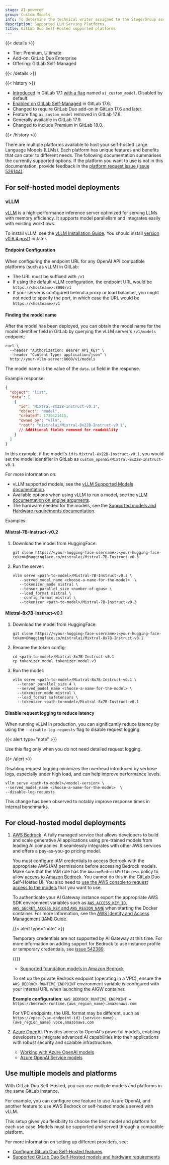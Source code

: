 ```yaml
---
stage: AI-powered
group: Custom Models
info: To determine the technical writer assigned to the Stage/Group associated with this page, see https://handbook.gitlab.com/handbook/product/ux/technical-writing/#assignments
description: Supported LLM Serving Platforms.
title: GitLab Duo Self-Hosted supported platforms
---
```


{{< details >}}

- Tier: Premium, Ultimate
- Add-on: GitLab Duo Enterprise
- Offering: GitLab Self-Managed

{{< /details >}}

{{< history >}}

- [Introduced](https://gitlab.com/groups/gitlab-org/-/epics/12972) in GitLab 17.1 [with a flag](../feature_flags/_index.md) named `ai_custom_model`. Disabled by default.
- [Enabled on GitLab Self-Managed](https://gitlab.com/groups/gitlab-org/-/epics/15176) in GitLab 17.6.
- Changed to require GitLab Duo add-on in GitLab 17.6 and later.
- Feature flag `ai_custom_model` removed in GitLab 17.8.
- Generally available in GitLab 17.9.
- Changed to include Premium in GitLab 18.0.

{{< /history >}}

There are multiple platforms available to host your self-hosted Large Language Models (LLMs). Each platform has unique features and benefits that can cater to different needs. The following documentation summarises the currently supported options. If the platform you want to use is not in this documentation, provide feedback in the [platform request issue (issue 526144)](https://gitlab.com/gitlab-org/gitlab/-/issues/526144).

## For self-hosted model deployments

### vLLM

[vLLM](https://docs.vllm.ai/en/latest/index.html) is a high-performance inference server optimized for serving LLMs with memory efficiency. It supports model parallelism and integrates easily with existing workflows.

To install vLLM, see the [vLLM Installation Guide](https://docs.vllm.ai/en/latest/getting_started/installation.html). You should install [version v0.6.4.post1](https://github.com/vllm-project/vllm/releases/tag/v0.6.4.post1) or later.

#### Endpoint Configuration

When configuring the endpoint URL for any OpenAI API compatible platforms (such as vLLM) in GitLab:

- The URL must be suffixed with `/v1`
- If using the default vLLM configuration, the endpoint URL would be `https://<hostname>:8000/v1`
- If your server is configured behind a proxy or load balancer, you might not need to specify the port, in which case the URL would be `https://<hostname>/v1`

#### Finding the model name

After the model has been deployed, you can obtain the model name for the model identifier field in GitLab by querying the vLLM server's `/v1/models` endpoint:

```shell
curl \
  --header "Authorization: Bearer API_KEY" \
  --header "Content-Type: application/json" \
  http://your-vllm-server:8000/v1/models
```

The model name is the value of the `data.id` field in the response.

Example response:

```json
{
  "object": "list",
  "data": [
    {
      "id": "Mixtral-8x22B-Instruct-v0.1",
      "object": "model",
      "created": 1739421415,
      "owned_by": "vllm",
      "root": "mistralai/Mixtral-8x22B-Instruct-v0.1",
      // Additional fields removed for readability
    }
  ]
}
```

In this example, if the model's `id` is `Mixtral-8x22B-Instruct-v0.1`, you would set the model identifier in GitLab as `custom_openai/Mixtral-8x22B-Instruct-v0.1`.

For more information on:

- vLLM supported models, see the [vLLM Supported Models documentation](https://docs.vllm.ai/en/latest/models/supported_models.html).
- Available options when using vLLM to run a model, see the [vLLM documentation on engine arguments](https://docs.vllm.ai/en/stable/usage/engine_args.html).
- The hardware needed for the models, see the [Supported models and Hardware requirements documentation](supported_models_and_hardware_requirements.md).

Examples:

#### Mistral-7B-Instruct-v0.2

1. Download the model from HuggingFace:

   ```shell
   git clone https://<your-hugging-face-username>:<your-hugging-face-token>@huggingface.co/mistralai/Mistral-7B-Instruct-v0.3
   ```

1. Run the server:

   ```shell
   vllm serve <path-to-model>/Mistral-7B-Instruct-v0.3 \
      --served_model_name <choose-a-name-for-the-model>  \
      --tokenizer_mode mistral \
      --tensor_parallel_size <number-of-gpus> \
      --load_format mistral \
      --config_format mistral \
      --tokenizer <path-to-model>/Mistral-7B-Instruct-v0.3
   ```

#### Mixtral-8x7B-Instruct-v0.1

1. Download the model from HuggingFace:

   ```shell
   git clone https://<your-hugging-face-username>:<your-hugging-face-token>@huggingface.co/mistralai/Mixtral-8x7B-Instruct-v0.1
   ```

1. Rename the token config:

   ```shell
   cd <path-to-model>/Mixtral-8x7B-Instruct-v0.1
   cp tokenizer.model tokenizer.model.v3
   ```

1. Run the model:

   ```shell
   vllm serve <path-to-model>/Mixtral-8x7B-Instruct-v0.1 \
     --tensor_parallel_size 4 \
     --served_model_name <choose-a-name-for-the-model> \
     --tokenizer_mode mistral \
     --load_format safetensors \
     --tokenizer <path-to-model>/Mixtral-8x7B-Instruct-v0.1
   ```

#### Disable request logging to reduce latency

When running vLLM in production, you can significantly reduce latency by using the `--disable-log-requests` flag to disable request logging.

{{< alert type="note" >}}

Use this flag only when you do not need detailed request logging.

{{< /alert >}}

Disabling request logging minimizes the overhead introduced by verbose logs, especially under high load, and can help improve performance levels.

```shell
vllm serve <path-to-model>/<model-version> \
--served_model_name <choose-a-name-for-the-model>  \
--disable-log-requests
```

This change has been observed to notably improve response times in internal benchmarks.

## For cloud-hosted model deployments

1. [AWS Bedrock](https://aws.amazon.com/bedrock/).
   A fully managed service that allows developers to build and scale generative AI applications using pre-trained models from leading AI companies. It seamlessly integrates with other AWS services and offers a pay-as-you-go pricing model.

   You must configure IAM credentials to access Bedrock with the appropriate AWS IAM permissions before accessing Bedrock models. Make sure that the IAM role has the `AmazonBedrockFullAccess` policy to allow [access to Amazon Bedrock](https://docs.aws.amazon.com/bedrock/latest/userguide/security-iam-awsmanpol.html#security-iam-awsmanpol-AmazonBedrockFullAccess). You cannot do this in the GitLab Duo Self-Hosted UI. You also need to [use the AWS console to request access to the models](https://docs.aws.amazon.com/bedrock/latest/userguide/model-access-modify.html) that you want to use.

   To authenticate your AI Gateway instance export the appropriate AWS SDK environment variables such as [`AWS_ACCESS_KEY_ID`, `AWS_SECRET_ACCESS_KEY` and `AWS_REGION_NAME`](https://docs.aws.amazon.com/IAM/latest/UserGuide/id_credentials_access-keys.html) when starting the Docker container. For more information, see the [AWS Identity and Access Management (IAM) Guide](https://docs.aws.amazon.com/bedrock/latest/userguide/security-iam.html).

   {{< alert type="note" >}}

   Temporary credentials are not supported by AI Gateway at this time. For more information on adding support for Bedrock to use instance profile or temporary credentials, see [issue 542389](https://gitlab.com/gitlab-org/gitlab/-/issues/542389).

   {{</alert>}}

   - [Supported foundation models in Amazon Bedrock](https://docs.aws.amazon.com/bedrock/latest/userguide/models-supported.html)

   To set up the private Bedrock endpoint (operating in a VPC), ensure the `AWS_BEDROCK_RUNTIME_ENDPOINT` environment variable is configured with your internal URL when launching the AIGW container.

   **Example configuration**: `AWS_BEDROCK_RUNTIME_ENDPOINT = https://bedrock-runtime.{aws_region_name}.amazonaws.com`
   
   For VPC endpoints, the URL format may be different, such as `https://vpce-{vpc-endpoint-id}-{service-name}.{aws_region_name}.vpce.amazonaws.com`

1. [Azure OpenAI](https://learn.microsoft.com/en-us/azure/ai-services/openai/).
   Provides access to OpenAI's powerful models, enabling developers to integrate advanced AI capabilities into their applications with robust security and scalable infrastructure.
   - [Working with Azure OpenAI models](https://learn.microsoft.com/en-us/azure/ai-services/openai/how-to/working-with-models?tabs=powershell)
   - [Azure OpenAI Service models](https://learn.microsoft.com/en-us/azure/ai-services/openai/concepts/models?tabs=python-secure%2Cglobal-standard%2Cstandard-chat-completions)

## Use multiple models and platforms

With GitLab Duo Self-Hosted, you can use multiple models and platforms in the same GitLab instance.

For example, you can configure one feature to use Azure OpenAI, and another feature to use AWS Bedrock or self-hosted models served with vLLM.

This setup gives you flexibility to choose the best model and platform for each use case. Models must be supported and served through a compatible platform.

For more information on setting up different providers, see:

- [Configure GitLab Duo Self-Hosted features](configure_duo_features.md)
- [Supported GitLab Duo Self-Hosted models and hardware requirements](supported_models_and_hardware_requirements.md)
